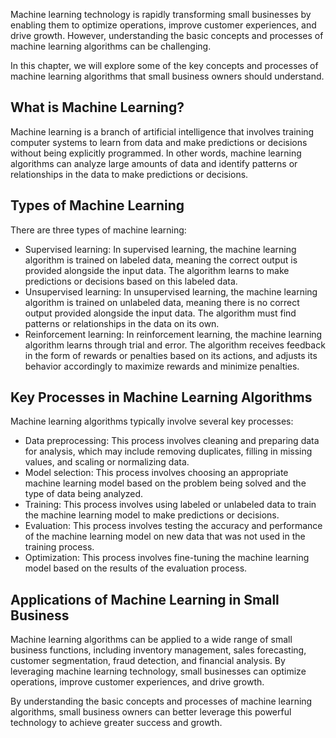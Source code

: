 
Machine learning technology is rapidly transforming small businesses by enabling them to optimize operations, improve customer experiences, and drive growth. However, understanding the basic concepts and processes of machine learning algorithms can be challenging.

In this chapter, we will explore some of the key concepts and processes of machine learning algorithms that small business owners should understand.

What is Machine Learning?
-------------------------

Machine learning is a branch of artificial intelligence that involves training computer systems to learn from data and make predictions or decisions without being explicitly programmed. In other words, machine learning algorithms can analyze large amounts of data and identify patterns or relationships in the data to make predictions or decisions.

Types of Machine Learning
-------------------------

There are three types of machine learning:

* Supervised learning: In supervised learning, the machine learning algorithm is trained on labeled data, meaning the correct output is provided alongside the input data. The algorithm learns to make predictions or decisions based on this labeled data.
* Unsupervised learning: In unsupervised learning, the machine learning algorithm is trained on unlabeled data, meaning there is no correct output provided alongside the input data. The algorithm must find patterns or relationships in the data on its own.
* Reinforcement learning: In reinforcement learning, the machine learning algorithm learns through trial and error. The algorithm receives feedback in the form of rewards or penalties based on its actions, and adjusts its behavior accordingly to maximize rewards and minimize penalties.

Key Processes in Machine Learning Algorithms
--------------------------------------------

Machine learning algorithms typically involve several key processes:

* Data preprocessing: This process involves cleaning and preparing data for analysis, which may include removing duplicates, filling in missing values, and scaling or normalizing data.
* Model selection: This process involves choosing an appropriate machine learning model based on the problem being solved and the type of data being analyzed.
* Training: This process involves using labeled or unlabeled data to train the machine learning model to make predictions or decisions.
* Evaluation: This process involves testing the accuracy and performance of the machine learning model on new data that was not used in the training process.
* Optimization: This process involves fine-tuning the machine learning model based on the results of the evaluation process.

Applications of Machine Learning in Small Business
--------------------------------------------------

Machine learning algorithms can be applied to a wide range of small business functions, including inventory management, sales forecasting, customer segmentation, fraud detection, and financial analysis. By leveraging machine learning technology, small businesses can optimize operations, improve customer experiences, and drive growth.

By understanding the basic concepts and processes of machine learning algorithms, small business owners can better leverage this powerful technology to achieve greater success and growth.

